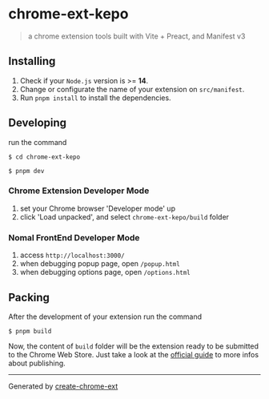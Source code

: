 # chrome-ext-kepo

> a chrome extension tools built with Vite + Preact, and Manifest v3

## Installing

1. Check if your `Node.js` version is >= **14**.
2. Change or configurate the name of your extension on `src/manifest`.
3. Run `pnpm install` to install the dependencies.

## Developing

run the command

```shell
$ cd chrome-ext-kepo

$ pnpm dev
```

### Chrome Extension Developer Mode

1. set your Chrome browser 'Developer mode' up
2. click 'Load unpacked', and select `chrome-ext-kepo/build` folder

### Nomal FrontEnd Developer Mode

1. access `http://localhost:3000/`
2. when debugging popup page, open `/popup.html`
3. when debugging options page, open `/options.html`

## Packing

After the development of your extension run the command

```shell
$ pnpm build
```

Now, the content of `build` folder will be the extension ready to be submitted to the Chrome Web Store. Just take a look at the [official guide](https://developer.chrome.com/webstore/publish) to more infos about publishing.

---

Generated by [create-chrome-ext](https://github.com/guocaoyi/create-chrome-ext)
